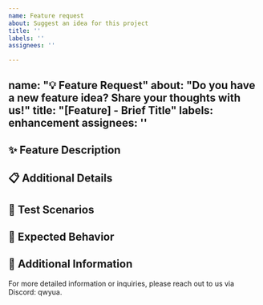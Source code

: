 ```yaml
---
name: Feature request
about: Suggest an idea for this project
title: ''
labels: ''
assignees: ''

---
```


name: "💡 Feature Request"
about: "Do you have a new feature idea? Share your thoughts with us!"
title: "[Feature] - Brief Title"
labels: enhancement
assignees: ''
---

## ✨ Feature Description  
<!-- Describe the feature you'd like to add. -->

## 📋 Additional Details  
<!-- How should this feature work, how should it be integrated, etc. -->

## 🧪 Test Scenarios  
<!-- Steps to test this feature. -->

## 🎯 Expected Behavior  
<!-- Describe the expected behavior of the feature. -->

## 📝 Additional Information  
<!-- Is there anything else you'd like to add? -->

For more detailed information or inquiries, please reach out to us via Discord: qwyua.
